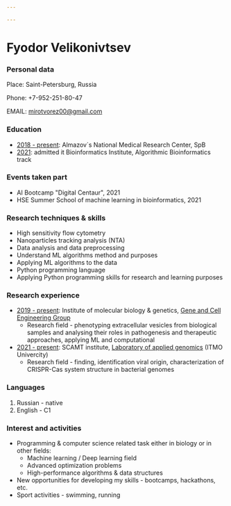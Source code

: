 ```yaml
---

---
```


# Fyodor Velikonivtsev

### Personal data

Place: Saint-Petersburg, Russia

Phone: +7-952-251-80-47

EMAIL: mirotvorez00@gmail.com

### Education

- <u>2018 - present</u>: Almazov`s National Medical Research Center, SpB
- <u>2021</u>: admitted it Bioinformatics Institute, Algorithmic Bioinformatics track

### Events taken part

* AI Bootcamp "Digital Centaur", 2021
* HSE Summer School of machine learning in bioinformatics, 2021

### Research techniques & skills

* High sensitivity flow cytometry
* Nanoparticles tracking analysis (NTA)
* Data analysis and data preprocessing
* Understand ML algorithms method and purposes
* Applying ML algorithms to the data
* Python programming language
* Applying Python programming skills for research and learning purposes

### Research experience

- <u>2019 - present</u>: Institute of molecular biology & genetics, [Gene and Cell Engineering Group](http://www.almazovcentre.ru/?page_id=61203&lang=en)
  - Research field - phenotyping extracellular vesicles from biological samples and analysing their roles in pathogenesis and therapeutic approaches, applying ML and computational 
- <u>2021 - present</u>: SCAMT institute, [Laboratory of applied genomics](https://scamt.ifmo.ru/ru/nauka/gruppyi/genome-bioinformatics/) (ITMO Univercity)
  - Research field - finding, identification viral origin, characterization of CRISPR-Cas system structure in bacterial genomes

### Languages

1. Russian - native
2. English - C1

### Interest and activities

- Programming & computer science related task either in biology or in other fields:
  - Machine learning / Deep learning field
  - Advanced optimization problems
  - High-performance algorithms & data structures
- New opportunities for developing my skills - bootcamps, hackathons, etc.
- Sport activities - swimming, running

